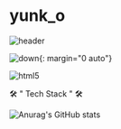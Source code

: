 # yunk_o

![header](https://capsule-render.vercel.app/api?type=wave&color=timeGradient&width=100%&height=300&section=header&text=yunk_o&fontSize=45)  




![down](https://user-images.githubusercontent.com/67614893/152723813-0070b796-f0d1-447b-96cd-f1a602f6b1c8.gif){: margin="0 auto"}


![html5](https://user-images.githubusercontent.com/67614893/152723970-974bba00-f697-494e-8bd6-98eaa8c8e4a4.svg)

<g-emoji class="g-emoji" alias="hammer_and_wrench" fallback-src="https://github.githubassets.com/images/icons/emoji/unicode/1f6e0.png">🛠</g-emoji> 
" Tech Stack " 
<g-emoji class="g-emoji" alias="hammer_and_wrench" fallback-src="https://github.githubassets.com/images/icons/emoji/unicode/1f6e0.png">🛠</g-emoji>

![Anurag's GitHub stats](https://github-readme-stats.vercel.app/api?username=anuraghazra&show_icons=true&theme=radical)

